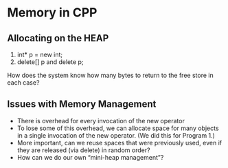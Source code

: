 # Memory in CPP

## Allocating on the HEAP
1. int* p = new int;
2. delete[] p and delete p;

How does the system know how many bytes to return to the free store in each case?

## Issues with Memory Management
- There is overhead for every invocation of the new operator
- To lose some of this overhead, we can allocate space for many
objects in a single invocation of the new operator. (We did this for
Program 1.)
- More important, can we reuse spaces that were previously used,
even if they are released (via delete) in random order?
- How can we do our own “mini-heap management”?

